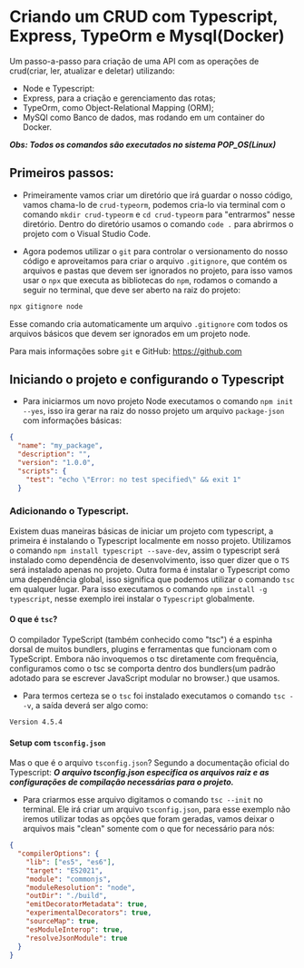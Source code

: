 # Criando um CRUD com Typescript, Express, TypeOrm e Mysql(Docker)

Um passo-a-passo para criação de uma API com as operações de crud(criar, ler, atualizar e deletar) utilizando:

- Node e Typescript:
- Express, para a criação e gerenciamento das rotas;
- TypeOrm, como Object-Relational Mapping (ORM);
- MySQl como Banco de dados, mas rodando em um container do Docker.

**_Obs: Todos os comandos são executados no sistema POP_OS(Linux)_**

## Primeiros passos:

- Primeiramente vamos criar um diretório que irá guardar o nosso código, vamos chama-lo de `crud-typeorm`, podemos cria-lo via terminal com o comando `mkdir crud-typeorm` e `cd crud-typeorm` para "entrarmos" nesse diretório. Dentro do diretório usamos o comando `code .` para abrirmos o projeto com o Visual Studio Code.

- Agora podemos utilizar o `git` para controlar o versionamento do nosso código e aproveitamos para criar o arquivo `.gitignore`, que contém os arquivos e pastas que devem ser ignorados no projeto, para isso vamos usar o `npx` que executa as bibliotecas do `npm`, rodamos o comando a seguir no terminal, que deve ser aberto na raiz do projeto:

```bash
npx gitignore node
```

Esse comando cria automaticamente um arquivo `.gitignore` com todos os arquivos básicos que devem ser ignorados em um projeto node.

Para mais informações sobre `git` e GitHub: https://github.com

## Iniciando o projeto e configurando o Typescript

- Para iniciarmos um novo projeto Node executamos o comando `npm init --yes`, isso ira gerar na raiz do nosso projeto um arquivo `package-json` com informações básicas:

```json
{
  "name": "my_package",
  "description": "",
  "version": "1.0.0",
  "scripts": {
    "test": "echo \"Error: no test specified\" && exit 1"
  }
```

### Adicionando o Typescript.

Existem duas maneiras básicas de iniciar um projeto com typescript, a primeira é instalando o Typescript localmente em nosso projeto. Utilizamos o comando `npm install typescript --save-dev`, assim o typescript será instalado como dependência de desenvolvimento, isso quer dizer que o `TS` será instalado apenas no projeto. Outra forma é instalar o Typescript como uma dependência global, isso significa que podemos utilizar o comando `tsc` em qualquer lugar. Para isso executamos o comando `npm install -g typescript`, nesse exemplo irei instalar o `Typescript` globalmente.

#### O que é `tsc`?

O compilador TypeScript (também conhecido como "tsc") é a espinha dorsal de muitos bundlers, plugins e ferramentas que funcionam com o TypeScript. Embora não invoquemos o tsc diretamente com frequência, configuramos como o tsc se comporta dentro dos bundlers(um padrão adotado para se escrever JavaScript modular no browser.) que usamos.

- Para termos certeza se o `tsc` foi instalado executamos o comando `tsc --v`, a saída deverá ser algo como:

```bash
Version 4.5.4
```

#### Setup com `tsconfig.json`

Mas o que é o arquivo `tsconfig.json`? Segundo a documentação oficial do Typescript: **_O arquivo tsconfig.json especifica os arquivos raiz e as configurações de compilação necessárias para o projeto._**

- Para criarmos esse arquivo digitamos o comando `tsc --init` no terminal. Ele irá criar um arquivo `tsconfig.json`, para esse exemplo não iremos utilizar todas as opções que foram geradas, vamos deixar o arquivos mais "clean" somente com o que for necessário para nós:

```json
{
  "compilerOptions": {
    "lib": ["es5", "es6"],
    "target": "ES2021",
    "module": "commonjs",
    "moduleResolution": "node",
    "outDir": "./build",
    "emitDecoratorMetadata": true,
    "experimentalDecorators": true,
    "sourceMap": true,
    "esModuleInterop": true,
    "resolveJsonModule": true
  }
}
```
